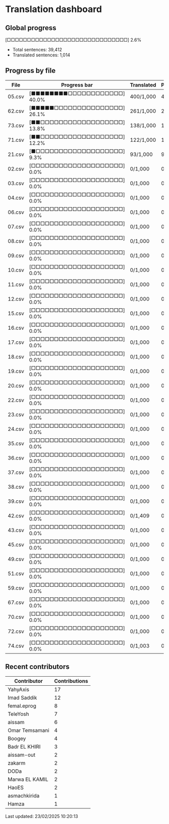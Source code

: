 # Translation dashboard

## Global progress

[□□□□□□□□□□□□□□□□□□□□□□□□□□□□□□] 2.6%

- Total sentences: 39,412
- Translated sentences: 1,014

## Progress by file

| File | Progress bar | Translated | Progress |
|------|-------------|------------|----------|
| 05.csv | [■■■■■■■■□□□□□□□□□□□□] 40.0% | 400/1,000 | 40.0% |
| 62.csv | [■■■■■□□□□□□□□□□□□□□□] 26.1% | 261/1,000 | 26.1% |
| 73.csv | [■■□□□□□□□□□□□□□□□□□□] 13.8% | 138/1,000 | 13.8% |
| 71.csv | [■■□□□□□□□□□□□□□□□□□□] 12.2% | 122/1,000 | 12.2% |
| 21.csv | [■□□□□□□□□□□□□□□□□□□□] 9.3% | 93/1,000 | 9.3% |
| 02.csv | [□□□□□□□□□□□□□□□□□□□□] 0.0% | 0/1,000 | 0.0% |
| 03.csv | [□□□□□□□□□□□□□□□□□□□□] 0.0% | 0/1,000 | 0.0% |
| 04.csv | [□□□□□□□□□□□□□□□□□□□□] 0.0% | 0/1,000 | 0.0% |
| 06.csv | [□□□□□□□□□□□□□□□□□□□□] 0.0% | 0/1,000 | 0.0% |
| 07.csv | [□□□□□□□□□□□□□□□□□□□□] 0.0% | 0/1,000 | 0.0% |
| 08.csv | [□□□□□□□□□□□□□□□□□□□□] 0.0% | 0/1,000 | 0.0% |
| 09.csv | [□□□□□□□□□□□□□□□□□□□□] 0.0% | 0/1,000 | 0.0% |
| 10.csv | [□□□□□□□□□□□□□□□□□□□□] 0.0% | 0/1,000 | 0.0% |
| 11.csv | [□□□□□□□□□□□□□□□□□□□□] 0.0% | 0/1,000 | 0.0% |
| 12.csv | [□□□□□□□□□□□□□□□□□□□□] 0.0% | 0/1,000 | 0.0% |
| 15.csv | [□□□□□□□□□□□□□□□□□□□□] 0.0% | 0/1,000 | 0.0% |
| 16.csv | [□□□□□□□□□□□□□□□□□□□□] 0.0% | 0/1,000 | 0.0% |
| 17.csv | [□□□□□□□□□□□□□□□□□□□□] 0.0% | 0/1,000 | 0.0% |
| 18.csv | [□□□□□□□□□□□□□□□□□□□□] 0.0% | 0/1,000 | 0.0% |
| 19.csv | [□□□□□□□□□□□□□□□□□□□□] 0.0% | 0/1,000 | 0.0% |
| 20.csv | [□□□□□□□□□□□□□□□□□□□□] 0.0% | 0/1,000 | 0.0% |
| 22.csv | [□□□□□□□□□□□□□□□□□□□□] 0.0% | 0/1,000 | 0.0% |
| 23.csv | [□□□□□□□□□□□□□□□□□□□□] 0.0% | 0/1,000 | 0.0% |
| 24.csv | [□□□□□□□□□□□□□□□□□□□□] 0.0% | 0/1,000 | 0.0% |
| 35.csv | [□□□□□□□□□□□□□□□□□□□□] 0.0% | 0/1,000 | 0.0% |
| 36.csv | [□□□□□□□□□□□□□□□□□□□□] 0.0% | 0/1,000 | 0.0% |
| 37.csv | [□□□□□□□□□□□□□□□□□□□□] 0.0% | 0/1,000 | 0.0% |
| 38.csv | [□□□□□□□□□□□□□□□□□□□□] 0.0% | 0/1,000 | 0.0% |
| 39.csv | [□□□□□□□□□□□□□□□□□□□□] 0.0% | 0/1,000 | 0.0% |
| 42.csv | [□□□□□□□□□□□□□□□□□□□□] 0.0% | 0/1,409 | 0.0% |
| 43.csv | [□□□□□□□□□□□□□□□□□□□□] 0.0% | 0/1,000 | 0.0% |
| 45.csv | [□□□□□□□□□□□□□□□□□□□□] 0.0% | 0/1,000 | 0.0% |
| 49.csv | [□□□□□□□□□□□□□□□□□□□□] 0.0% | 0/1,000 | 0.0% |
| 51.csv | [□□□□□□□□□□□□□□□□□□□□] 0.0% | 0/1,000 | 0.0% |
| 59.csv | [□□□□□□□□□□□□□□□□□□□□] 0.0% | 0/1,000 | 0.0% |
| 67.csv | [□□□□□□□□□□□□□□□□□□□□] 0.0% | 0/1,000 | 0.0% |
| 70.csv | [□□□□□□□□□□□□□□□□□□□□] 0.0% | 0/1,000 | 0.0% |
| 72.csv | [□□□□□□□□□□□□□□□□□□□□] 0.0% | 0/1,000 | 0.0% |
| 74.csv | [□□□□□□□□□□□□□□□□□□□□] 0.0% | 0/1,003 | 0.0% |

## Recent contributors

| Contributor | Contributions |
|------------|---------------|
| YahyAxis | 17 |
| Imad Saddik | 12 |
| femal.eprog | 8 |
| TeleYosh | 7 |
| aissam | 6 |
| Omar Temsamani | 4 |
| Boogey | 4 |
| Badr EL KHIRI | 3 |
| aissam-out | 2 |
| zakarm | 2 |
| DODa | 2 |
| Marwa EL KAMIL | 2 |
| HaoES | 2 |
| asmachkirida | 1 |
| Hamza | 1 |

Last updated: 23/02/2025 10:20:13
